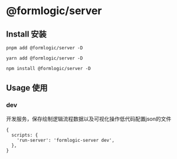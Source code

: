 # @formlogic/server

## Install 安装

```pnpm
pnpm add @formlogic/server -D
```

```yarn
yarn add @formlogic/server -D
```

```npm
npm install @formlogic/server -D
```

## Usage 使用

### dev

开发服务，保存绘制逻辑流程数据以及可视化操作低代码配置json的文件

```json5
{
  scripts: {
    'run-server': 'formlogic-server dev',
  },
}
```

